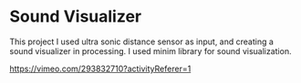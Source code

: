# Sound Visualizer 
This project I used ultra sonic distance sensor as input, and creating a sound visualizer in processing. I used minim library for sound visualization. 

https://vimeo.com/293832710?activityReferer=1